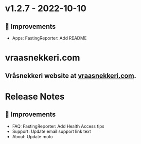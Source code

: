 # v1.2.7 - 2022-10-10
## 🔨 Improvements
- Apps: FastingReporter: Add README

# vraasnekkeri.com
## Vråsnekkeri website at [vraasnekkeri.com](https://www.vraasnekkeri.com).

# Release Notes
## 🔨 Improvements
- FAQ: FastingReporter: Add Health Access tips
- Support: Update email support link text
- About: Update moto